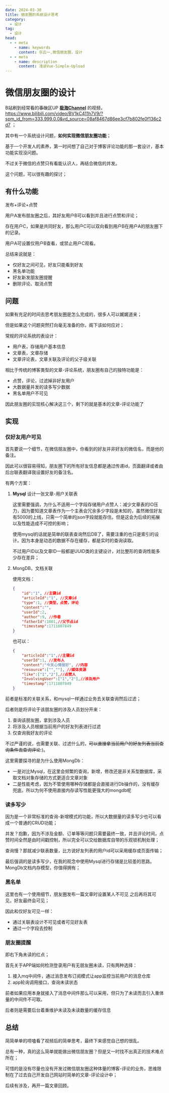 ```yaml
---
date: 2024-03-30
title: 朋友圈的系统设计思考
category:
  - 设计
tag:
  - 设计
head:
  - - meta
    - name: keywords
      content: 乐云一,微信朋友圈，设计
  - - meta
    - name: description
      content: 浅谈Vue-Simple-Upload
---
```

# 微信朋友圈的设计

B站刷到经常看的~~事故~~区UP [**极海Channel**](https://space.bilibili.com/1525355) 的视频，https://www.bilibili.com/video/BV1kC411h7V9/?spm_id_from=333.999.0.0&vd_source=08af8467d86ee3cf7b802fe0f136c2d7 ；

其中有一个系统设计问题，**如何实现微信朋友圈功能**；

基于一个开发人的素养，第一时间想了自己对于博客评论功能的那一套设计，基本功能实现没问题。

不过关于微信的点赞只有看能认识人，再结合微信的并发。

这个问题，可以很有趣的探讨；

## 有什么功能

发布+评论+点赞

用户A发布朋友圈之后，其好友用户B可以看到并且进行点赞和评论；

存在用户C，如果是共同好友，那么用户C可以双向看到用户B在用户A的朋友圈下的记录。

用户A可设置仅用户B查看，或禁止用户C观看。

总结来说就是：

- 仅好友之间可见，好友只能看到好友
- 黑名单功能
- 好友新发朋友圈提醒
- 删除评论、取消点赞

## 问题

如果有充足的时间去思考朋友圈是怎么完成的，很多人可以娓娓道来；

但是如果这个问题突然打向毫无准备的你，阁下该如何应对；

常规的评论系统的表设计：

- 用户表，存储用户基本信息
- 文章表，文章存储
- 文章评论表，文章关联及评论的父子级关联

相比于传统的博客类型的文章-评论系统，朋友圈有自己的独特功能是：

- 点赞，评论，过滤掉非好友用户
- 大数据量并发的读多写少数据
- 黑名单用户不可见

因此朋友圈的实现核心解决这三个，剩下的就是基本的文章-评论功能了

## 实现

### 仅好友用户可见

首先要说一个细节，在微信朋友圈中，你看到的好友并非好友的微信名，而是他的备注。

因此可以很容易得知，朋友圈下的所有好友信息都是通过传递id，页面翻译或者由后台联表翻译我设置好友的备注名。

有两个方案：

1. **Mysql** 设计一张文章-用户关联表

   这里需要强调，为什么不适用一个字段存储用户点赞人：减少文章表的IO压力，因为要知道文章表作为一个主表会冗余多少字段是未知的，虽然微信好友有5000的上线，只需一个简单的json字段就能存住。但是这会为后续的拓展以及性能造成不可控的影响；

   使用mysql的话就是简单的联表查询然后DB了，需要注重的也只是索引的设计。因为本身是动态的数据不存在缓存，都是实时的查询读取。

   不过用户ID以及文章ID一般都是UUID类的主键设计，对比整形的查询性能多少存在差异；

2. MongDB，文档关联

   使用文档：

   ```json
   {
       "id":"1", //主键id
       "articleId":"1", //文章id
       "type":1, //类型，点赞，评论
       "content":"", 
       "userId":2, 
       "author":9, //作者
       "fatherId":1001,//父节点id
       "timestamp":1711807849
   }
   ```

   也可以：

   ```json
   {
       "articleId":"1",//主键id
       "userId":1, //发布人
       "content":"今天心情很好", //内容
       "resource":["",""], //媒体资源
       "like":["1","2"],//点赞人
       "InvolvingUser":["1","2"],//涉及用户
       "timestamp":1711807849
   }
   ```

前者是标准的关联关系，和mysql一样通过业务去关联查询然后过滤；

后者则是将评论于该朋友圈的涉及人员划分开来：

1. 查询该朋友圈，拿到涉及人员
2. 将涉及人员根据当前用户的好友列表进行过滤
3. 仅查询我好友的评论

不过严谨的说，也需要关联、过滤什么的，~~可以直接拿当前用户的好友列表当前查询条件去查询评论~~:)。

这里需要探寻的是为什么使用MongDb：

- 一是对比Mysql，在这里会频繁的查询，新增，修改还是非关系型数据库，采取文档对象存储的方式更适合文章对象
- 二是性能考虑，因为不管使用哪种存储都是会直接进行Db操作的，没有缓存兜底。所以为何不使用直接内存读写性能更强大的mongdb呢

### 读多写少

因为是一个非常标准的查询-新增模式的功能，所以大数据量的读多写少也可以看成一个普通的CRUD功能；

并发？抱歉，因为不涉及金额、订单等等问题只需要最终一致，并且评论时间，点赞时间全然是由时间戳控制，所以完全可以交给数据库自带的乐观锁机制处理；

查询慢？那就减少联表数量，比方说好友列表的用户id可以采用缓存或页面传输；

最后强调的是读多写少，在我的观念中使用Mysql进行存储是比较差的思路。MongDb文档内存模型，你值得拥有；

### 黑名单

这里也有一个使用细节，朋友圈发布一篇文章时设置某人不可见 之后再将其可见，好友最终会可见；

因此和仅好友可见一样：

- 通过关联表设计不可见或者可见好友表
- 通过一个字段去控制

### 朋友圈提醒

即右下角未读的红点；

首先关于APP端如何检测登录用户有无朋友圈未读，只有两种选择：

1. 接入mq中间件，通过消息发布订阅模式让app监控当前用户的消息仓库
1. app轮询调用接口，查询未读状态

前者如果应用本身就接入了消息中间件那么可以采用，但只为了未读而去引入重体量的中间件不可取。

后者则是需要后台着重维护未读及未读数量的缓存信息

## 总结

简简单单的唠嗑看了视频后的简单思考，最终下来感觉自己想的很乱。

总有一种，真的这么简单就能做出微信朋友圈？但是又一时找不出真正的技术难点所在；

可惜的是没有尽量也没有开发过微信朋友圈这种体量的博客-评论的业务，思维限制在了过去自己开发自己网站时简单的文章-评论设计中；

后续有涉及，再开一篇文章回顾。